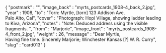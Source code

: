 {
  "postmark" : "",
  "image_back" : "myrts_postcards_1908-4_back_2.jpg",
  "year" : 1908,
  "to" : "Torn: Myrtle, [torn] 123 Addison Ave,<br>Palo Alto, Cal",
  "cover" : "Photograph: Hopi Village, showing ladder leading to Kiva, Arizona",
  "notes" : "Note: Deduced address using the visible fragments. ",
  "from" : "Marjorie",
  "image_front" : "myrts_postcards_1908-4_front_2.jpg",
  "weight" : 26,
  "message" : "Dear Myrtle,<br>Having fine time. Sincerely Marjorie; Winchester Kansas [?] W. R. Curry",
  "slug" : "card013"
}
